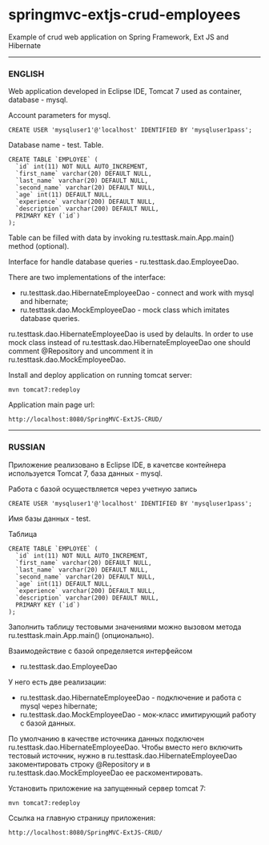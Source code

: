 springmvc-extjs-crud-employees
==============
Example of crud web application on Spring Framework, Ext JS and Hibernate

--------------
### ENGLISH
Web application developed in Eclipse IDE, Tomcat 7 used as container, database - mysql.

Account parameters for mysql.
```
CREATE USER 'mysqluser1'@'localhost' IDENTIFIED BY 'mysqluser1pass';
```
Database name - test.
Table.
```
CREATE TABLE `EMPLOYEE` (
  `id` int(11) NOT NULL AUTO_INCREMENT,
  `first_name` varchar(20) DEFAULT NULL,
  `last_name` varchar(20) DEFAULT NULL,
  `second_name` varchar(20) DEFAULT NULL,
  `age` int(11) DEFAULT NULL,
  `experience` varchar(200) DEFAULT NULL,
  `description` varchar(200) DEFAULT NULL,
  PRIMARY KEY (`id`)
);
```
Table can be filled with data by invoking ru.testtask.main.App.main() method (optional).

Interface for handle database queries - ru.testtask.dao.EmployeeDao.

There are two implementations of the interface:
* ru.testtask.dao.HibernateEmployeeDao - connect and work with mysql and hibernate;
* ru.testtask.dao.MockEmployeeDao - mock class which imitates database queries.

ru.testtask.dao.HibernateEmployeeDao is used by delaults. In order to use mock class instead of ru.testtask.dao.HibernateEmployeeDao one should comment @Repository and uncomment it in ru.testtask.dao.MockEmployeeDao.

Install and deploy application on running tomcat server:
```
mvn tomcat7:redeploy
```

Application main page url:
```
http://localhost:8080/SpringMVC-ExtJS-CRUD/
```
--------------
### RUSSIAN
Приложение реализовано в Eclipse IDE, в качетсве контейнера используется Tomcat 7, база данных - mysql.

Работа с базой осуществляется через учетную запись
```
CREATE USER 'mysqluser1'@'localhost' IDENTIFIED BY 'mysqluser1pass';
```
Имя базы данных - test.

Таблица
```
CREATE TABLE `EMPLOYEE` (
  `id` int(11) NOT NULL AUTO_INCREMENT,
  `first_name` varchar(20) DEFAULT NULL,
  `last_name` varchar(20) DEFAULT NULL,
  `second_name` varchar(20) DEFAULT NULL,
  `age` int(11) DEFAULT NULL,
  `experience` varchar(200) DEFAULT NULL,
  `description` varchar(200) DEFAULT NULL,
  PRIMARY KEY (`id`)
);
```
Заполнить таблицу тестовыми значениями можно вызовом метода ru.testtask.main.App.main() (опционально).

Взаимодействие с базой определяется интерфейсом
* ru.testtask.dao.EmployeeDao

У него есть две реализации:
* ru.testtask.dao.HibernateEmployeeDao - подключение и работа с mysql через hibernate;
* ru.testtask.dao.MockEmployeeDao - мок-класс имитирующий работу с базой данных.

По умолчанию в качестве источника данных подключен ru.testtask.dao.HibernateEmployeeDao. Чтобы вместо него включить тестовый источник, нужно в ru.testtask.dao.HibernateEmployeeDao закоментировать строку @Repository и в ru.testtask.dao.MockEmployeeDao ее раскоментировать.

Установить приложение на запущенный сервер tomcat 7:
```
mvn tomcat7:redeploy
```

Ссылка на главную страницу приложения:
```
http://localhost:8080/SpringMVC-ExtJS-CRUD/
```
